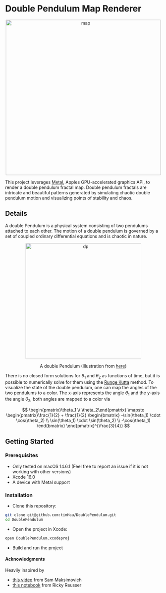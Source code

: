 # Double Pendulum Map Renderer

<p align="center">
  <img width="500" alt="map" src="https://github.com/user-attachments/assets/269b7188-7203-4034-856d-9c6e4472e49d">
</p>

This project leverages [Metal](https://developer.apple.com/metal), Apples GPU-accelerated graphics API, to render a double pendulum fractal map.
Double pendulum fractals are intricate and beautiful patterns generated by simulating chaotic double pendulum motion and visualizing points of stability and chaos.

## Details

A double Pendulum is a physical system consisting of two pendulums attached to each other.
The motion of a double pendulum is governed by a set of coupled ordinary differential equations and is chaotic in nature.

<p align="center">
  <picture>
    <img width="373" align="top" alt="dp" src="https://github.com/user-attachments/assets/e913455a-c510-4245-b3a3-27056938a234">
  </picture>
</p>
<p align="center">A double Pendulum (Illustration from <a href="https://dassencio.org/46">here</a>) </p>

There is no closed form solutions for $\theta_1$ and $\theta_2$ as functions of time, but it is possible to numerically solve for them using the [Runge Kutta](https://en.wikipedia.org/wiki/Runge%E2%80%93Kutta_methods) method.
To visualize the state of the double pendulum, one can map the angles of the two pendulums to a color.
The x-axis represents the angle $\theta_1$ and the y-axis the angle $\theta_2$, both angles are mapped to a color via

$$
\begin{pmatrix}\theta_1 \\ \theta_2\end{pmatrix} \mapsto
\begin{pmatrix}\frac{1}{2} + \frac{1}{2}
  \begin{bmatrix}
    -\sin(\theta_1) \cdot \cos(\theta_2) \\
    \sin(\theta_1) \cdot \sin(\theta_2) \\
    -\cos(\theta_1)
  \end{bmatrix}
\end{pmatrix}^{\frac{3}{4}}
$$

## Getting Started

### Prerequisites

- Only tested on macOS 14.6.1 (Feel free to report an issue if it is not working with other versions)
- Xcode 16.0
- A device with Metal support

### Installation

- Clone this repository:

```bash
git clone git@github.com:timHau/DoublePendulum.git
cd DoublePendulum
```

- Open the project in Xcode:

```bash
open DoublePendulum.xcodeproj
```

- Build and run the project

#### Acknowledgments

Heavily inspired by

- [this video](https://www.youtube.com/watch?v=n7JK4Ht8k8M) from Sam Maksimovich
- [this notebook](https://observablehq.com/@rreusser/the-double-pendulum-fractal) from Ricky Reusser
